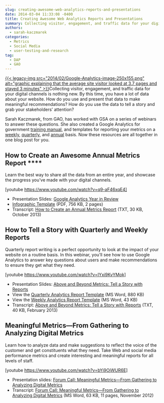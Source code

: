 ```yaml
---
slug: creating-awesome-web-analytics-reports-and-presentations
date: 2014-03-04 11:33:08 -0400
title: Creating Awesome Web Analytics Reports and Presentations
summary: Collecting visitor, engagement, and traffic data for your digital channels is nothing new. By this time, you have a lot of data about your website. How do you use and present that data to make meaningful recommendations?
authors:
  - sarah-kaczmarek
categories:
  - Metrics
  - Social Media
  - user-testing-and-research
tag:
  - DAP
  - GAO
---
```


[{{< legacy-img src="2014/02/Google-Analytics-image-250x155.png" alt="graphic explaining that the average site visitor looked at 3.7 pages and stayed 3 minutes" >}}](https://s3.amazonaws.com/digitalgov/legacy-img/2014/02/Google-Analytics-image.png)Collecting visitor, engagement, and traffic data for your digital channels is nothing new. By this time, you have a lot of data about your website. How do you use and present that data to make meaningful recommendations? How do you use the data to tell a story and grab your stakeholders’ attention?

Sarah Kaczmarek, from GAO, has worked with GSA on a series of webinars to answer these questions. She also created a Google Analytics for government [training manual](https://s3.amazonaws.com/digitalgov/legacy-img/2014/05/2ND_EDITION__GOOGLE_ANALYTICS_FOR_GOVERNMENT_TRAINING_MANUAL-4.pdf), and templates for reporting your metrics on a [weekly](https://s3.amazonaws.com/digitalgov/legacy-img/2014/03/google-analytics-sample-weekly-report.docx), [quarterly](https://s3.amazonaws.com/digitalgov/legacy-img/2014/03/google-analytics-sample-quarterly-report.docx), and [annual](https://s3.amazonaws.com/digitalgov/legacy-img/2014/03/google-analytics-template.pdf) basis. Now these resources are all together in one blog post for you.

## How to Create an Awesome Annual Metrics Report ****

Learn the best way to share all the data from an entire year, and showcase the progress you’ve made with your digital channels.

[youtube https://www.youtube.com/watch?v=q9-aF46xqE4]
  
[
  ](http://www.youtube.com/watch?v=q9-aF46xqE4) 

  * Presentation Slides: [Google Analytics Year in Review](http://prezi.com/wy2flvzotlos/google-analytics-year-in-review-for-gsa/?utm_campaign=share&utm_medium=copy)
  * [Infographic Template](https://s3.amazonaws.com/digitalgov/legacy-img/2014/03/google-analytics-template.pdf) (PDF, 756 KB, 2 pages)
  * Transcript: [How to Create an Annual Metrics Report](https://s3.amazonaws.com/digitalgov/legacy-img/2014/03/how-to-create-an-annual-report-transcript.docx) (TXT, 30 KB, October 2013)

## **How to Tell a Story with Quarterly and Weekly Reports** 

Quarterly report writing is a perfect opportunity to look at the impact of your website on a routine basis. In this webinar, you’ll see how to use Google Analytics to answer key questions about users and make recommendations to ensure they get what they need.

[youtube https://www.youtube.com/watch?v=IYxi9KvYMok]
  
[
  ](http://www.youtube.com/watch?v=IYxi9KvYMok) 

  * Presentation Slides: [Above and Beyond Metrics: Tell a Story with Reports](http://prezi.com/gn9m4ens8fua/above-beyond-metrics-tell-a-story-with-reports)
  * View the [Quarterly Analytics Report Template](https://s3.amazonaws.com/digitalgov/legacy-img/2014/03/google-analytics-sample-quarterly-report.docx) (MS Word, 880 KB)
  * View the [Weekly Analytics Report Template](https://s3.amazonaws.com/digitalgov/legacy-img/2014/03/google-analytics-sample-weekly-report.docx) (MS Word, 43 KB)
  * Transcript: [Above and Beyond Metrics: Tell a Story with Reports](https://s3.amazonaws.com/digitalgov/legacy-img/2014/03/beyond-metrics-transcript.docx) (TXT, 40 KB, February 2013)

## Meaningful Metrics—From Gathering to Analyzing Digital Metrics

Learn how to analyze data and make suggestions to reflect the voice of the customer and get constituents what they need. Take Web and social media performance metrics and create interesting and meaningful reports for all levels of staff.

[youtube https://www.youtube.com/watch?v=bYi9OjWUR6E]
  
[
  ](http://www.youtube.com/watch?v=bYi9OjWUR6E) 

  * Presentation slides: [Forum Call: Meaningful Metrics—From Gathering to Analyzing Digital Metrics](http://prezi.com/xpbsiej32l1s/metrics-progress/)
  * Transcript: [Forum Call: Meaningful Metrics—From Gathering to Analyzing Digital Metrics](https://s3.amazonaws.com/digitalgov/legacy-img/2014/03/forum-call-meaningful-metrics-transcript.docx) (MS Word, 63 KB, 11 pages, November 2012)